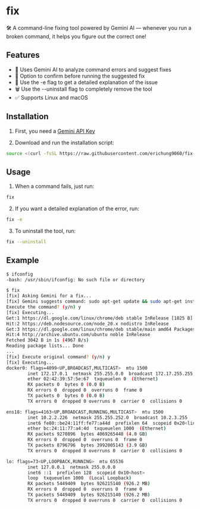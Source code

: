 # fix

🛠️ A command-line fixing tool powered by Gemini AI — whenever you run a broken command, it helps you figure out the correct one!

## Features

- 🤖 Uses Gemini AI to analyze command errors and suggest fixes
- 🔄 Option to confirm before running the suggested fix
- 📝 Use the -e flag to get a detailed explanation of the issue
- 🗑️ Use the --uninstall flag to completely remove the tool
- ✅ Supports Linux and macOS


## Installation

1. First, you need a [Gemini API Key](https://makersuite.google.com/app/apikey)

2. Download and run the installation script:
```bash
source <(curl -fsSL https://raw.githubusercontent.com/erichung9060/fix-cli/refs/heads/main/install_fix-cli.sh)
```

## Usage

1. When a command fails, just run:
```bash
fix
```

2. If you want a detailed explanation of the error, run:
```bash
fix -e
```

3. To uninstall the tool, run:
```bash
fix --uninstall
```

## Example

```bash
$ ifconfig
-bash: /usr/sbin/ifconfig: No such file or directory

$ fix
[fix] Asking Gemini for a fix...
[fix] Gemini suggests command: sudo apt-get update && sudo apt-get install net-tools
Execute the command? (y/n) y
[fix] Executing...
Get:1 https://dl.google.com/linux/chrome/deb stable InRelease [1825 B]
Hit:2 https://deb.nodesource.com/node_20.x nodistro InRelease                                       
Get:3 https://dl.google.com/linux/chrome/deb stable/main amd64 Packages [1217 B]
Hit:4 http://archive.ubuntu.com/ubuntu noble InRelease  
Fetched 3042 B in 1s (4967 B/s)
Reading package lists... Done
...
[fix] Execute original command? (y/n) y
[fix] Executing...
docker0: flags=4099<UP,BROADCAST,MULTICAST>  mtu 1500
        inet 172.17.0.1  netmask 255.255.0.0  broadcast 172.17.255.255
        ether 02:42:39:57:5e:67  txqueuelen 0  (Ethernet)
        RX packets 0  bytes 0 (0.0 B)
        RX errors 0  dropped 0  overruns 0  frame 0
        TX packets 0  bytes 0 (0.0 B)
        TX errors 0  dropped 0 overruns 0  carrier 0  collisions 0

ens18: flags=4163<UP,BROADCAST,RUNNING,MULTICAST>  mtu 1500
        inet 10.2.2.226  netmask 255.255.252.0  broadcast 10.2.3.255
        inet6 fe80::be24:11ff:fe77:a44d  prefixlen 64  scopeid 0x20<link>
        ether bc:24:11:77:a4:4d  txqueuelen 1000  (Ethernet)
        RX packets 9270896  bytes 4069265448 (4.0 GB)
        RX errors 0  dropped 0  overruns 0  frame 0
        TX packets 8796796  bytes 3992005143 (3.9 GB)
        TX errors 0  dropped 0 overruns 0  carrier 0  collisions 0

lo: flags=73<UP,LOOPBACK,RUNNING>  mtu 65536
        inet 127.0.0.1  netmask 255.0.0.0
        inet6 ::1  prefixlen 128  scopeid 0x10<host>
        loop  txqueuelen 1000  (Local Loopback)
        RX packets 5449409  bytes 926215140 (926.2 MB)
        RX errors 0  dropped 0  overruns 0  frame 0
        TX packets 5449409  bytes 926215140 (926.2 MB)
        TX errors 0  dropped 0 overruns 0  carrier 0  collisions 0
```
